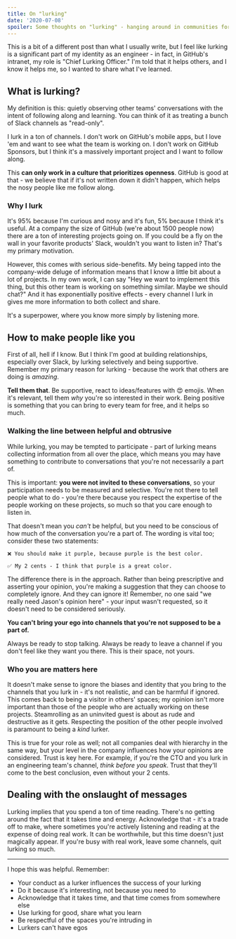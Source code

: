 ```yaml
---
title: On "lurking"
date: '2020-07-08'
spoiler: Some thoughts on "lurking" - hanging around in communities for the sake of learning.
---
```


This is a bit of a different post than what I usually write, but I feel like lurking is a significant part of my identity as an engineer - in fact, in GitHub's intranet, my role is "Chief Lurking Officer." I'm told that it helps others, and I know it helps me, so I wanted to share what I've learned.

## What is lurking?

My definition is this: quietly observing other teams' conversations with the intent of following along and learning. You can think of it as treating a bunch of Slack channels as "read-only".

I lurk in a ton of channels. I don't work on GitHub's mobile apps, but I love 'em and want to see what the team is working on. I don't work on GitHub Sponsors, but I think it's a massively important project and I want to follow along.

This **can only work in a culture that prioritizes openness**. GitHub is good at that - we believe that if it's not written down it didn't happen, which helps the nosy people like me follow along.

### Why I lurk

It's 95% because I'm curious and nosy and it's fun, 5% because I think it's useful. At a company the size of GitHub (we're about 1500 people now) there are a ton of interesting projects going on. If you could be a fly on the wall in your favorite products' Slack, wouldn't you want to listen in? That's my primary motivation.

However, this comes with serious side-benefits. My being tapped into the company-wide deluge of information means that I know a little bit about a lot of projects. In my own work, I can say "Hey we want to implement this thing, but this other team is working on something similar. Maybe we should chat?" And it has exponentially positive effects - every channel I lurk in gives me more information to both collect and share.

It's a superpower, where you know more simply by listening more.

## How to make people like you

First of all, hell if I know. But I think I'm good at building relationships, especially over Slack, by lurking selectively and being supportive. Remember my primary reason for lurking - because the work that others are doing is _amazing_.

**Tell them that**. Be supportive, react to ideas/features with 😍 emojis. When it's relevant, tell them _why_ you're so interested in their work. Being positive is something that you can bring to every team for free, and it helps so much.

### Walking the line between helpful and obtrusive

While lurking, you may be tempted to participate - part of lurking means collecting information from all over the place, which means you may have something to contribute to conversations that you're not necessarily a part of.

This is important: **you were not invited to these conversations**, so your participation needs to be measured and selective. You're not there to tell people what to do - you're there because you respect the expertise of the people working on these projects, so much so that you care enough to listen in.

That doesn't mean you _can't_ be helpful, but you need to be conscious of how much of the conversation you're a part of. The wording is vital too; consider these two statements:

```
❌ You should make it purple, because purple is the best color.
```

```
✅ My 2 cents - I think that purple is a great color.
```

The difference there is in the approach. Rather than being prescriptive and asserting your opinion, you're making a suggestion that they can choose to completely ignore. And they can ignore it! Remember, no one said "we really need Jason's opinion here" - your input wasn't requested, so it doesn't need to be considered seriously.

**You can't bring your ego into channels that you're not supposed to be a part of.**

Always be ready to stop talking. Always be ready to leave a channel if you don't feel like they want you there. This is their space, not yours.

### Who you are matters here

It doesn't make sense to ignore the biases and identity that you bring to the channels that you lurk in - it's not realistic, and can be harmful if ignored. This comes back to being a visitor in others' spaces; my opinion isn't more important than those of the people who are actually working on these projects. Steamrolling as an uninvited guest is about as rude and destructive as it gets. Respecting the position of the other people involved is paramount to being a _kind_ lurker.

This is true for your role as well; not all companies deal with hierarchy in the same way, but your level in the company influences how your opinions are considered. Trust is key here. For example, if you're the CTO and you lurk in an engineering team's channel, _think before you speak_. Trust that they'll come to the best conclusion, even without your 2 cents.

## Dealing with the onslaught of messages

Lurking implies that you spend a ton of time reading. There's no getting around the fact that it takes time and energy. Acknowledge that - it's a trade off to make, where sometimes you're actively listening and reading at the expense of doing real work. It can be worthwhile, but this time doesn't just magically appear. If you're busy with real work, leave some channels, quit lurking so much.

---

I hope this was helpful. Remember:

* Your conduct as a lurker influences the success of your lurking
* Do it because it's interesting, not because you need to
* Acknowledge that it takes time, and that time comes from somewhere else
* Use lurking for good, share what you learn
* Be respectful of the spaces you're intruding in
* Lurkers can't have egos
